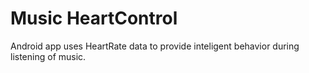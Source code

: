 # Music HeartControl

Android app uses HeartRate data to provide inteligent behavior during listening of music. 
